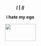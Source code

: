 <div align="center">

 ***[I](https://rentry.co/sejopi)*** **|** ***[II](https://www.patreon.com/sejopi)***
</div>

<div align="center">
  
 **i hate my ego**
</div>

<p align="center">
  <img width="99" height="56" src="https://file.garden/ZgCyGhdyQ318Ts7s/crows%20(1).gif">
</p>
